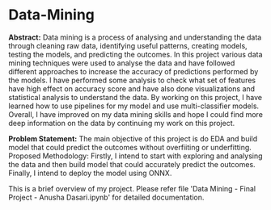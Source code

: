 # Data-Mining
**Abstract:**
Data mining is a process of analysing and understanding the data through cleaning raw data, identifying useful patterns, creating models, testing the models, and predicting the outcomes. In this project various data mining techniques were used to analyse the data and have followed different approaches to increase the accuracy of predictions performed by the models. I have performed some analysis to check what set of features have high effect on accuracy score and have also done visualizations and statistical analysis to understand the data. By working on this project, I have learned how to use pipelines for my model and use multi-classifier models. Overall, I have improved on my data mining skills and hope I could find more deep information on the data by continuing my work on this project.


**Problem Statement:**
The main objective of this project is do EDA and build model that could predict the outcomes without overfiiting or underfitting.
Proposed Methodology: Firstly, I intend to start with exploring and analysing the data and then build model that could accurately predict the outcomes. Finally, I intend to deploy the model using ONNX.

This is a brief overview of my project. Please refer file 'Data Mining - Final Project - Anusha Dasari.ipynb' for detailed documentation.
